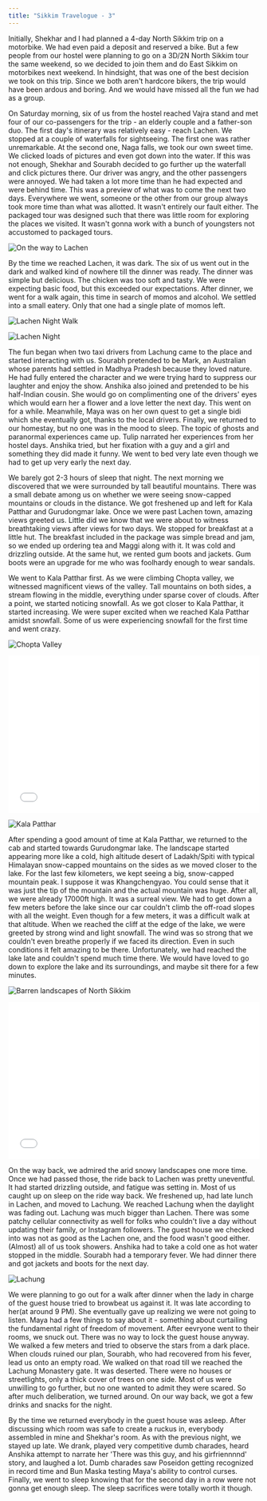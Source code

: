 ```yaml
---
title: "Sikkim Travelogue - 3"
---
```


Initially, Shekhar and I had planned a 4-day North Sikkim trip on a motorbike. We had even paid a deposit and reserved a bike. But a few people from our hostel were planning to go on a 3D/2N North Sikkim tour the same weekend, so we decided to join them and do East Sikkim on motorbikes next weekend. In hindsight, that was one of the best decision we took on this trip. Since we both aren't hardcore bikers, the trip would have been ardous and boring. And we would have missed all the fun we had as a group.

On Saturday morning, six of us from the hostel reached Vajra stand and met four of our co-passengers for the trip - an elderly couple and a father-son duo. The first day's itinerary was relatively easy -  reach Lachen. We stopped at a couple of waterfalls for sightseeing. The first one was rather unremarkable. At the second one, Naga falls, we took our own sweet time. We clicked loads of pictures and even got down into the water. If this was not enough, Shekhar and Sourabh decided to go further up the waterfall and click pictures there. Our driver was angry, and the other passengers were annoyed. We had taken a lot more time than he had expected and were behind time. This was a preview of what was to come the next two days. Everywhere we went, someone or the other from our group always took more time than what was allotted. It wasn't entirely our fault either. The packaged tour was designed such that there was little room for exploring the places we visited. It wasn't gonna work with a bunch of youngsters not accustomed to packaged tours. 

![On the way to Lachen](/assets/images/posts/sikkim-travelogue/on-the-way-to-lachen.jpg)

By the time we reached Lachen, it was dark. The six of us went out in the dark and walked kind of nowhere till the dinner was ready. The dinner was simple but delicious. The chicken was too soft and tasty. We were expecting basic food, but this exceeded our expectations. After dinner, we went for a walk again, this time in search of momos and alcohol. We settled into a small eatery. Only that one had a single plate of momos left.

![Lachen Night Walk](/assets/images/posts/sikkim-travelogue/lachen-night-walk.jpg)

![Lachen Night](/assets/images/posts/sikkim-travelogue/lachen-night.jpg)

The fun began when two taxi drivers from Lachung came to the place and started interacting with us. Sourabh pretended to be Mark, an Australian whose parents had settled in Madhya Pradesh because they loved nature. He had fully entered the character and we were trying hard to suppress our laughter and enjoy the show. Anshika also joined and pretended to be his half-Indian cousin. She would go on complimenting one of the drivers' eyes which would earn her a flower and a love letter the next day. This went on for a while. Meanwhile, Maya was on her own quest to get a single bidi which she eventually got, thanks to the local drivers. Finally, we returned to our homestay, but no one was in the mood to sleep. The topic of ghosts and paranormal experiences came up. Tulip narrated her experiences from her hostel days. Anshika tried, but her fixation with a guy and a girl and something they did made it funny. We went to bed very late even though we had to get up very early the next day.

We barely got 2-3 hours of sleep that night. The next morning we discovered that we were surrounded by tall beautiful mountains. There was a small debate among us on whether we were seeing snow-capped mountains or clouds in the distance. We got freshened up and left for Kala Patthar and Gurudongmar lake. Once we were past Lachen town, amazing views greeted us. Little did we know that we were about to witness breathtaking views after views for two days. We stopped for breakfast at a little hut. The breakfast included in the package was simple bread and jam, so we ended up ordering tea and Maggi along with it. It was cold and drizzling outside. At the same hut, we rented gum boots and jackets. Gum boots were an upgrade for me who was foolhardy enough to wear sandals.

We went to Kala Patthar first. As we were climbing Chopta valley, we witnessed magnificent views of the valley. Tall mountains on both sides, a stream flowing in the middle, everything under sparse cover of clouds. After a point, we started noticing snowfall. As we got closer to Kala Patthar, it started increasing. We were super excited when we reached Kala Patthar amidst snowfall. Some of us were experiencing snowfall for the first time and went crazy. 

![Chopta Valley](/assets/images/posts/sikkim-travelogue/chopta-valley.jpg)

<iframe width="100%" height="315" src="//www.youtube.com/embed/q_EK4Lq4glQ" frameborder="0" allowfullscreen></iframe>

![Kala Patthar](/assets/images/posts/sikkim-travelogue/kala-patthar.jpg)

After spending a good amount of time at Kala Patthar, we returned to the cab and started towards Gurudongmar lake. The landscape started appearing more like a cold, high altitude desert of Ladakh/Spiti with typical Himalayan snow-capped mountains on the sides as we moved closer to the lake. For the last few kilometers, we kept seeing a big, snow-capped mountain peak. I suppose it was Khangchengyao. You could sense that it was just the tip of the mountain and the actual mountain was huge. After all, we were already 17000ft high. It was a surreal view. We had to get down a few meters before the lake since our car couldn't climb the off-road slopes with all the weight. Even though for a few meters, it was a difficult walk at that altitude. When we reached the cliff at the edge of the lake, we were greeted by strong wind and light snowfall. The wind was so strong that we couldn't even breathe properly if we faced its direction. Even in such conditions it felt amazing to be there. Unfortunately, we had reached the lake late and couldn't spend much time there. We would have loved to go down to  explore the lake and its surroundings, and maybe sit there for a few minutes.

![Barren landscapes of North Sikkim](/assets/images/posts/sikkim-travelogue/barren-north-sikkim.jpg)

<iframe width="100%" height="315" src="//www.youtube.com/embed/Kp4fx9Cs_5U" frameborder="0" allowfullscreen></iframe>

On the way back, we admired the arid snowy landscapes one more time. Once we had passed those, the ride back to Lachen was pretty uneventful. It had started drizzling outside, and fatigue was setting in. Most of us caught up on sleep on the ride way back. We freshened up, had late lunch in Lachen, and moved to Lachung. We reached Lachung when the daylight was fading out. Lachung was much bigger than Lachen. There was some patchy cellular connectivity as well for folks who couldn't live a day without updating their family, or  Instagram followers. The guest house we checked into was not as good as the Lachen one, and the food wasn't good either. (Almost) all of us took showers. Anshika had to take a cold one as hot water stopped in the middle. Sourabh had a temporary fever. We had dinner there and got jackets and boots for the next day. 

![Lachung](/assets/images/posts/sikkim-travelogue/lachung.jpg)

We were planning to go out for a walk after dinner when the lady in charge of the guest house tried to browbeat us against it. It was late according to her(at around 9 PM). She eventually gave up realizing we were not going to listen. Maya had a few things to say about it - something about curtailing the fundamental right of freedom of movement. After eevryone went to their rooms, we snuck out. There was no way to lock the guest house anyway. We walked a few meters and tried to observe the stars from a dark place. When clouds ruined our plan, Sourabh, who had recovered from his fever, lead us onto an empty road. We walked on that road till we reached the Lachung Monastery gate. It was deserted. There were no houses or streetlights, only a thick cover of trees on one side. Most of us were unwilling to go further, but no one wanted to admit they were scared. So after much deliberation, we turned around. On our way back, we got a few drinks and snacks for the night.

By the time we returned everybody in the guest house was asleep. After discussing which room was safe to create a ruckus in, everybody assembled in mine and Shekhar's room. As with the previous night, we stayed up late. We drank, played very competitive dumb charades, heard Anshika attempt to narrate her 'There was this guy, and his girfriennnnd' story, and laughed a lot. Dumb charades saw Poseidon getting recognized in record time and Bun Maska testing Maya's ability to control curses. Finally, we went to sleep knowing that for the second day in a row were not gonna get enough sleep. The sleep sacrifices were totally worth it though. 
